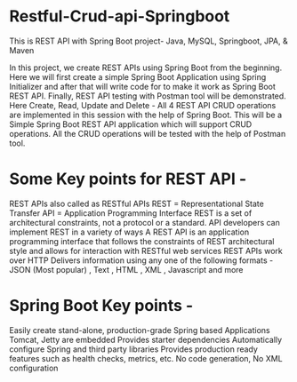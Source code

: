 # Restful-Crud-api-Springboot
This is REST API with Spring Boot project- Java, MySQL, Springboot, JPA, & Maven

In this project, we create REST APIs using Spring Boot from the beginning. Here we will first create a simple Spring Boot Application using Spring Initializer 
and after that will write code for to make it work as Spring Boot REST API. Finally, REST API testing with Postman tool will be demonstrated. Here Create, Read, 
Update and Delete - All 4 REST API CRUD operations are implemented in this session with the help of Spring Boot. This will be a Simple Spring Boot REST API 
application which will support CRUD operations. All the CRUD operations will be tested with the help of Postman tool.

# Some Key points for REST API - 
 REST APIs also called as RESTful APIs
 REST = Representational State Transfer 
 API = Application Programming Interface
REST is a set of architectural constraints, not a protocol or a standard. API developers can implement REST in a variety of ways
A REST API is an application programming interface that follows the constraints of REST architectural style and allows for interaction with RESTful web services
 REST APIs work over HTTP
 Delivers information using any one of the following formats - 
 JSON (Most popular) ,  Text , HTML , XML , Javascript and more 
 
# Spring Boot Key points -
 Easily create stand-alone, production-grade Spring based Applications
 Tomcat, Jetty are embedded
 Provides starter dependencies
 Automatically configure Spring and third party libraries
 Provides production ready features such as health checks, metrics, etc.
 No code generation, No XML configuration
